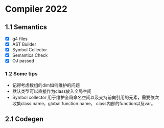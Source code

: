 # Compiler 2022

## 1.1 Semantics
- [x] g4 files
- [x] AST Builder
- [x] Symbol Collector
- [x] Semantics Check
- [x] OJ passed
### 1.2 Some tips
* 记得考虑数组的dim如何维护的问题
* 默认类型可以直接作为class放入全局空间
* Symbol collector 用于维护全局命名空间以及支持前向引用的元素，需要依次收集class name，global function name， class内部的function以及var。
## 2.1 Codegen
